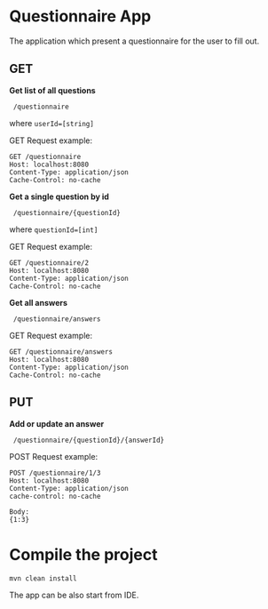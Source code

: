 # Questionnaire App

The application which present a questionnaire for the user to fill out.

## GET 

   **Get list of all questions**
  ``` 
   /questionnaire
 ```
 where
   `userId=[string]`

GET Request example:
  ```
GET /questionnaire 
Host: localhost:8080
Content-Type: application/json
Cache-Control: no-cache
  ```

   **Get a single question by id**
  ``` 
   /questionnaire/{questionId}
 ```
 where
   `questionId=[int]`

GET Request example:
  ```
GET /questionnaire/2
Host: localhost:8080
Content-Type: application/json
Cache-Control: no-cache
  ```

   **Get all answers**
  ``` 
   /questionnaire/answers
 ```

GET Request example:
  ```
GET /questionnaire/answers
Host: localhost:8080
Content-Type: application/json
Cache-Control: no-cache
  ```
  
## PUT

   **Add or update an answer**
  ``` 
   /questionnaire/{questionId}/{answerId}
 ```
POST Request example:
  ```
POST /questionnaire/1/3
Host: localhost:8080
Content-Type: application/json
cache-control: no-cache

Body:
{1:3}
  ```

# Compile the project

  ```
  mvn clean install 
  ```
The app can be also start from IDE.

